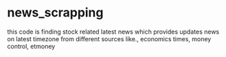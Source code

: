 # news_scrapping

this code is finding stock related latest news which provides updates news on latest timezone from different sources like., economics times, money control, etmoney
